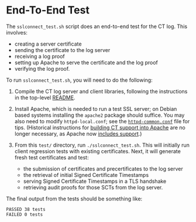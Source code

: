 End-To-End Test
===============

The `sslconnect_test.sh` script does an end-to-end test for the CT log.
This involves:

 - creating a server certificate
 - sending the certificate to the log server
 - receiving a log proof
 - setting up Apache to serve the certificate and the log proof
 - verifying the log proof.

To run `sslconnect_test.sh`, you will need to do the following:

1. Compile the CT log server and client libraries, following the instructions
   in the top-level [README](../README.md).

2. Install Apache, which is needed to run a test SSL server; on Debian based
   systems installing the `apache2` package should suffice.  You may also need
   to modify `httpd-local.conf`; see the
   [`httpd-common.conf`](httpd-common.conf) file for tips.  (Historical
   instructions for
   [building CT support into Apache](../docs/archive/ApacheSctSupport.md) are
   no longer necessary, as Apache now
   [includes support](https://httpd.apache.org/docs/trunk/mod/mod_ssl_ct.html).)

3. From this `test/` directory, run `./sslconnect_test.sh`.  This will
   initially run client regression tests with existing certificates. Next,
   it will generate fresh test certificates and test:

    - the submission of certificates and precertificates to the log server
    - the retrieval of initial Signed Certificate Timestamps
    - serving Signed Certificate Timestamps in a TLS handshake
    - retrieving audit proofs for those SCTs from the log server.

The final output from the tests should be something like:

```
PASSED 38 tests
FAILED 0 tests
```


